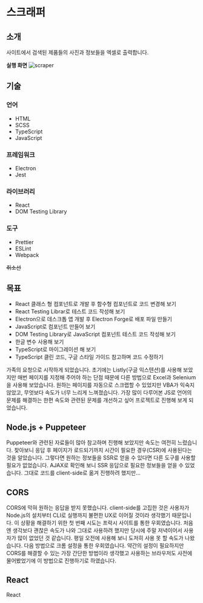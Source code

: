 # 스크래퍼

## 소개
사이트에서 검색된 제품들의 사진과 정보들을 엑셀로 출력합니다.

**실행 화면**
![scraper](https://user-images.githubusercontent.com/71337000/136776364-b304176a-22f7-4d0c-b3e3-f0167a5fa459.gif)
> 

## 기술
### 언어
+ HTML
+ SCSS
+ TypeScript
+ JavaScript

### 프레임워크
+ Electron
+ Jest

### 라이브러리
+ React
+ DOM Testing Library

### 도구
+ Prettier
+ ESLint
+ Webpack




~~취소선~~





## 목표
+ React 클래스 형 컴포넌트로 개발 후 함수형 컴포넌트로 코드 변경해 보기
+ React Testing Librar로 테스트 코드 작성해 보기
+ Electron으로 데스크톱 앱 개발 후 Electron Forge로 배포 파일 만들기
+ JavaScript로 컴포넌트 만들어 보기
+ DOM Testing Library로 JavaScript 컴포넌트 테스트 코드 작성해 보기
+ 한글 변수 사용해 보기
+ TypeScript로 마이그레이션 해 보기
+ TypeScript 클린 코드, 구글 스타일 가이드 참고하며 코드 수정하기

가족의 요청으로 시작하게 되었습니다. 초기에는 Listly(구글 익스텐션)를 사용해 보았지만 매번 페이지를 지정해 주어야 하는 단점 때문에 다른 방법으로 Excel과 Selenium을 사용해 보았습니다.
원하는 페이지를 자동으로 스크랩할 수 있었지만 VBA가 익숙지 않았고, 무엇보다 속도가 너무 느리게 느껴졌습니다. 가장 많이 다루어본 JS로 언어의 문제를 해결하는 한편 속도와 관련된 문제를 개선하고 
싶어 프로젝트로 진행해 보게 되었습니다.

## Node.js + Puppeteer  
Puppeteer와 관련된 자료들이 많아 참고하며 진행해 보았지만 속도는 여전히 느렸습니다. 찾아보니 응답 후 페이지가 로드되기까지 시간이 필요한 경우(CSR)에 사용된다는 것을 알았습니다. 그렇다면
원하는 정보들을 SSR로 얻을 수 있다면 다른 도구를 사용할 필요가 없었습니다. AJAX로 확인해 보니 SSR 응답으로 필요한 정보들을 얻을 수 있었습니다. 그대로 코드를 client-side로 옮겨 진행하려
했지만...

## CORS
CORS에 막혀 원하는 응답을 받지 못했습니다. client-side를 고집한 것은 사용자가 Node.js의 설치부터 CLI로 실행까지 불편한 UX로 이어질 것이라 생각했기 때문입니다. 이 상황을 해결하기 위한 첫 번째
시도는 프락시 사이트를 통한 우회였습니다. 처음엔 생각보다 괜찮은 속도가 나와 그대로 사용하려 했지만 당시에 주말 저녁이어서 사용자가 많이 없었던 것 같습니다. 평일 오전에 사용해 보니
도저히 사용 못 할 속도가 나왔습니다. 다음 방법으로 크롬 설정을 통한 우회였습니다. 약간의 설정이 필요하지만 CORS를 해결할 수 있는 가장 간단한 방법이라 생각했고 사용하는 브라우저도 사전에
물어봤었기에 이 방법으로 진행하기로 하였습니다.

## React
React

